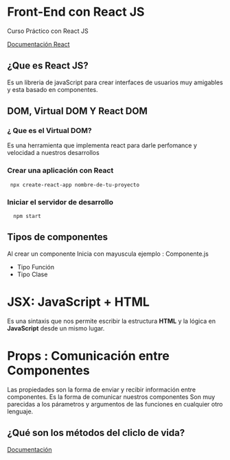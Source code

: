 # Front-End con React JS
Curso Práctico con React JS

[Documentación React ](https://create-react-app.dev/docs/) 

## ¿Que es React JS?
Es un libreria de javaScript para crear interfaces de usuarios muy amigables y esta basado en componentes.

## DOM, Virtual DOM Y React DOM
### ¿ Que es el Virtual DOM?
Es una herramienta que implementa react para darle perfomance y velocidad a nuestros desarrollos

### Crear una aplicación con React

 ```
  npx create-react-app nombre-de-tu-proyecto
 ```
### Iniciar el servidor de desarrollo
```
  npm start
```

## Tipos de componentes
 
 Al crear un componente Inicia con mayuscula ejemplo : Componente.js
 
* Tipo Función 
* Tipo Clase


# JSX: JavaScript + HTML
Es una sintaxis que nos permite escribir la estructura **HTML** y la lógica en **JavaScript** desde un mismo lugar. 

# Props : Comunicación entre Componentes
Las propiedades son la forma de enviar y recibir información entre componentes.
Es la forma de comunicar nuestros componentes
Son muy parecidas a los párametros y argumentos de las funciones en cualquier otro lenguaje.

## ¿Qué son los métodos del cliclo de vida?

[Documentación](https://platzi.com/clases/1651-react-ejs/22576-que-son-los-metodos-del-ciclo-vida/)

